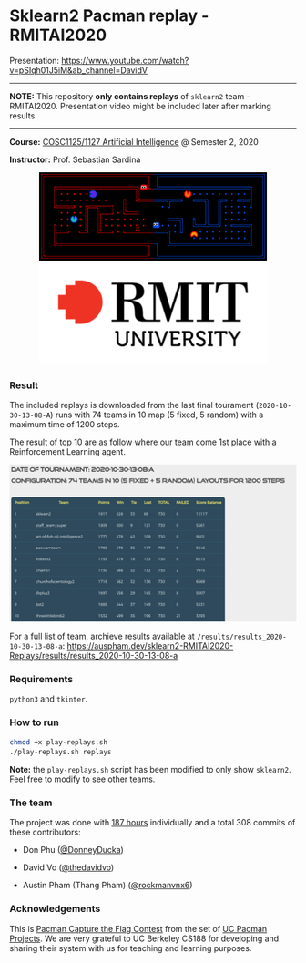 # Sklearn2 Pacman replay - RMITAI2020

Presentation: https://www.youtube.com/watch?v=pSIqh01J5iM&ab_channel=DavidV

---

**NOTE:** This repository **only contains replays** of `sklearn2` team - RMITAI2020. Presentation video might be included later after marking results.

---

**Course:** [COSC1125/1127 Artificial Intelligence](http://www1.rmit.edu.au/courses/004123) @ Semester 2, 2020

**Instructor:** Prof. Sebastian Sardina

<p align="center"> 
    <img src="img/logo-capture_the_flag.png" alt="logo project 2" width="400">
    <img src="img/rmitlogo.png" alt="logo project 2" width="400">
 </p>

### Result

The included replays is downloaded from the last final tourament (`2020-10-30-13-08-A`) runs with 74 teams in 10 map (5 fixed, 5 random) with a maximum time of 1200 steps.

The result of top 10 are as follow where our team come 1st place with a Reinforcement Learning agent.

![](./assets/top10.png)

For a full list of team, archieve results available at `/results/results_2020-10-30-13-08-a`: https://auspham.dev/sklearn2-RMITAI2020-Replays/results/results_2020-10-30-13-08-a

### Requirements

`python3` and `tkinter`.

### How to run

```bash
chmod +x play-replays.sh
./play-replays.sh replays
```

**Note:** the `play-replays.sh` script has been modified to only show `sklearn2`. Feel free to modify to see other teams.

### The team

The project was done with [187 hours](https://wakatime.com/@f273bdce-0778-447a-b6e4-3ea0d2e83cd9/projects/czubnirwlk?start=2020-11-02&end=2020-11-08) individually and a total 308 commits of these contributors:

- Don Phu ([@DonneyDucka](https://github.com/DonneyDucka))

- David Vo ([@thedavidvo](https://github.com/thedavidvo))

- Austin Pham (Thang Pham) ([@rockmanvnx6](https://github.com/rockmanvnx6))

### Acknowledgements

This is [Pacman Capture the Flag Contest](http://ai.berkeley.edu/contest.html) from the set of [UC Pacman Projects](http://ai.berkeley.edu/project_overview.html).  We are very grateful to UC Berkeley CS188 for developing and sharing their system with us for teaching and learning purposes.
